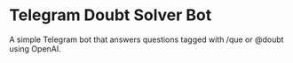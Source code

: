 # Telegram Doubt Solver Bot
A simple Telegram bot that answers questions tagged with /que or @doubt using OpenAI.
